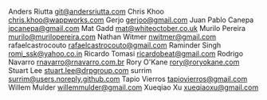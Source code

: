 Anders Riutta <git@andersriutta.com>
Chris Khoo <chris.khoo@wappworks.com>
Gerjo <gerjoo@gmail.com>
Juan Pablo Canepa <jpcanepa@gmail.com>
Mat Gadd <mat@whiteoctober.co.uk>
Murilo Pereira <murilo@murilopereira.com>
Nathan Witmer <nwitmer@gmail.com>
rafaelcastrocouto <rafaelcastrocouto@gmail.com>
Raminder Singh <romi_ssk@yahoo.co.in>
Ricardo Tomasi <ricardobeat@gmail.com>
Rodrigo Navarro <rnavarro@rnavarro.com.br>
Rory O'Kane <rory@roryokane.com>
Stuart Lee <stuart.lee@drpgroup.com>
surrim <surrim@users.noreply.github.com>
Tapio Vierros <tapiovierros@gmail.com>
Willem Mulder <willemmulder@gmail.com>
Xueqiao Xu <xueqiaoxu@gmail.com>
